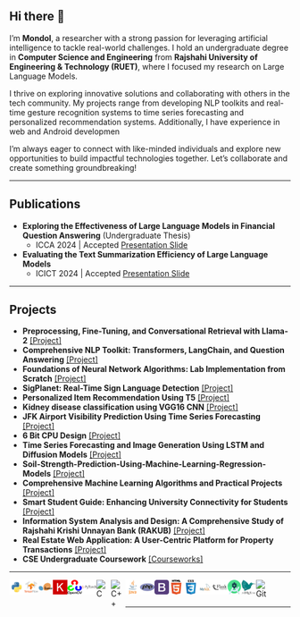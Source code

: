 ## Hi there 👋

I’m **Mondol**, a researcher with a strong passion for leveraging artificial intelligence to tackle real-world challenges. I hold an undergraduate degree in **Computer Science and Engineering** from **Rajshahi University of Engineering & Technology (RUET)**, where I focused my research on Large Language Models.

I thrive on exploring innovative solutions and collaborating with others in the tech community. My projects range from developing NLP toolkits and real-time gesture recognition systems to time series forecasting and personalized recommendation systems. Additionally, I have experience in web and Android developmen

I’m always eager to connect with like-minded individuals and explore new opportunities to build impactful technologies together. Let’s collaborate and create something groundbreaking!

 <!--
 ---
## EDUCATION 
- *B.Sc in Computer Science & Engineering* <img src="https://media.giphy.com/media/fYSnHlufseco8Fh93Z/giphy.gif" width="30">
  - Rajshahi University of Engineering & Technology (RUET)  
  - *CGPA:* 3.44 out of 4.00
  - *Duration:* 2019-2024

- *Higher Secondary School Certificate (HSC)*
  - Dhaka Residential Model College, Dhaka, Bangladesh
  - *GPA:* 5.00 out of 5.00
  - *Duration:* 2016-2018
- *Secondary School Certificate (SSC)*
  - Matlabgonj J.B. Pilot High School, Chandpur, Bangladesh
  - *GPA:* 5.00 out of 5.00  -->

---
## Publications

- **Exploring the Effectiveness of Large Language Models in Financial Question Answering** (Undergraduate Thesis)
    - ICCA 2024 | Accepted [Presentation Slide](https://github.com/Mondol007/Finance_Question_Answering/blob/main/Presentation%20Slide.pdf)
- **Evaluating the Text Summarization Efficiency of Large Language Models**  
    - ICICT 2024 | Accepted  [Presentation Slide](https://github.com/Mondol007/Text-Summarization-with-Llama2-Gemma/blob/main/Presentation%20Slide.pdf)


<!-- 
---
## Undergraduate Thesis
- Developed the KD-UDA framework, using Knowledge Distillation to enhance segmentation model performance on diverse medical imaging datasets without labeled data from new domains, significantly improving performances for both 2D retinal fundus images and 3D MRI data (BraTS2021). -->


---
## Projects
- **Preprocessing, Fine-Tuning, and Conversational Retrieval with Llama-2**  [[Project]](https://github.com/Mondol007/Large-Language-Models-Projects)
- **Comprehensive NLP Toolkit: Transformers, LangChain, and Question Answering**  [[Project]](https://github.com/Mondol007/Natural-Language-Processing-Projects)
- **Foundations of Neural Network Algorithms: Lab Implementation from Scratch** [[Project]](https://github.com/Mondol007/Neural-Network-Algorithms)
- **SigPlanet: Real-Time Sign Language Detection**  [[Project]](https://github.com/Mondol007/Sigplanet_Webapp)
- **Personalized Item Recommendation Using T5** [[Project]](https://github.com/Mondol007/Recommendation-System-with-T5)
- **Kidney disease classification using VGG16 CNN** [[Project]](https://github.com/Mondol007/Kidney-dataset-VGG16-CNN)
- **JFK Airport Visibility Prediction Using Time Series Forecasting**  [[Project]](https://github.com/Mondol007/Noaa-Weather-Data-JFK-Airport)
- **6 Bit CPU Design** [[Project]](https://github.com/Mondol007/6bit_CPU_design)
- **Time Series Forecasting and Image Generation Using LSTM and Diffusion Models** [[Project]](https://github.com/Mondol007/Deep-Learning-Projects)  
- **Soil-Strength-Prediction-Using-Machine-Learning-Regression-Models**  [[Project]](https://github.com/Mondol007/Soil-Strength-Prediction-Using-Machine-Learning-Regression-Models)
- **Comprehensive Machine Learning Algorithms and Practical Projects**  [[Project]](https://github.com/Mondol007/Machine-Learning-Algorithms-Projects)
- **Smart Student Guide: Enhancing University Connectivity for Students**  [[Project]](https://github.com/Mondol007/Smart-Student-Guide)
- **Information System Analysis and Design: A Comprehensive Study of Rajshahi Krishi Unnayan Bank (RAKUB)**  [[Project]](https://github.com/Mondol007/CSE_Coursework/blob/main/Information%20System%20Analysis%20%26%20Design/Assessment.pdf)
- **Real Estate Web Application: A User-Centric Platform for Property Transactions** [[Project]](https://github.com/Mondol007/BTRE_Project)
- **CSE Undergraduate Coursework** [[Courseworks]](https://github.com/Mondol007/CSE_Coursework)



<!-- 
## Technical Skills and Interests

- **Research Areas**: Computer Vision, Domain Adaptation, Object Detection, NLP, LLM, Transfer & Conventional Learning
- **Programming**: Python, C, C++, Java, PHP
- **Frameworks**: TensorFlow, Scikit-Learn, Keras, OpenCV, PyTorch, Bootstrap
- **Web & Databases**: HTML, CSS, PHP, MySQL
- **Technologies**: Flask, Android Studio, LaTeX, Git
-->
---

<img align="left" alt="Python" width="26px" src="https://raw.githubusercontent.com/github/explore/master/topics/python/python.png" /> <img align="left" alt="TensorFlow" width="26px" src="https://raw.githubusercontent.com/github/explore/master/topics/tensorflow/tensorflow.png" /> <img align="left" alt="Scikit-Learn" width="26px" src="https://raw.githubusercontent.com/github/explore/master/topics/scikit-learn/scikit-learn.png" /> <img align="left" alt="Keras" width="26px" src="https://raw.githubusercontent.com/github/explore/master/topics/keras/keras.png" /> <img align="left" alt="OpenCV" width="26px" src="https://raw.githubusercontent.com/github/explore/master/topics/opencv/opencv.png" /> <img align="left" alt="PyTorch" width="26px" src="https://raw.githubusercontent.com/github/explore/master/topics/pytorch/pytorch.png" /><img align="left" alt="C" width="26px" src="https://raw.githubusercontent.com/jmnote/z-icons/master/svg/c.svg" /> <img align="left" alt="C++" width="26px" src="https://raw.githubusercontent.com/jmnote/z-icons/master/svg/cpp.svg" /> <img align="left" alt="Java" width="26px" src="https://raw.githubusercontent.com/github/explore/master/topics/java/java.png" /> <img align="left" alt="PHP" width="26px" src="https://raw.githubusercontent.com/github/explore/master/topics/php/php.png" />  <img align="left" alt="Bootstrap" width="26px" src="https://raw.githubusercontent.com/github/explore/master/topics/bootstrap/bootstrap.png" /> <img align="left" alt="HTML5" width="26px" src="https://raw.githubusercontent.com/github/explore/master/topics/html/html.png" /> <img align="left" alt="CSS3" width="26px" src="https://raw.githubusercontent.com/github/explore/master/topics/css/css.png" /> <img align="left" alt="MySQL" width="26px" src="https://raw.githubusercontent.com/github/explore/master/topics/mysql/mysql.png" /> <img align="left" alt="Flask" width="26px" src="https://raw.githubusercontent.com/github/explore/master/topics/flask/flask.png" /> <img align="left" alt="Android Studio" width="26px" src="https://raw.githubusercontent.com/github/explore/master/topics/android-studio/android-studio.png" /> <img align="left" alt="LaTeX" width="26px" src="https://raw.githubusercontent.com/github/explore/master/topics/latex/latex.png" /> <img align="left" alt="Git" width="26px" src="https://raw.githubusercontent.com/jmnote/z-icons/master/svg/git.svg" /> <br /> <br /> <hr />



<!--
### GitHub Stats

![Ashraf's GitHub Stats](https://github-readme-stats.vercel.app/api?username=ashraf-ul-alam-amit&count_private=true)
![Ashraf's GitHub Streak Stats](https://github-readme-streak-stats-peach.vercel.app?user=ashraf-ul-alam-amit)




**ashraf-ul-alam-amit/ashraf-ul-alam-amit** is a ✨ _special_ ✨ repository because its `README.md` (this file) appears on your GitHub profile.

Here are some ideas to get you started:

- 🔭 I’m currently working on ...
- 🌱 I’m currently learning ...
- 👯 I’m looking to collaborate on ...
- 🤔 I’m looking for help with ...
- 💬 Ask me about ...
- 📫 How to reach me: ...
- 😄 Pronouns: ...
- ⚡ Fun fact: ...
-->
